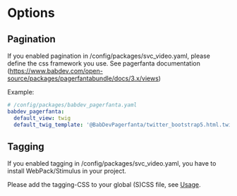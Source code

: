 # Options

## Pagination

If you enabled pagination in /config/packages/svc_video.yaml, please define the css framework you use.
See pagerfanta documentation (https://www.babdev.com/open-source/packages/pagerfantabundle/docs/3.x/views) 

Example:

```yaml
# /config/packages/babdev_pagerfanta.yaml
babdev_pagerfanta:
  default_view: twig
  default_twig_template: '@BabDevPagerfanta/twitter_bootstrap5.html.twig'
```

## Tagging

If you enabled tagging in /config/packages/svc_video.yaml, you have to install WebPack/Stimulus in your project.

Please add the tagging-CSS to your global (S)CSS file, see [Usage](usage.md#CSS).
